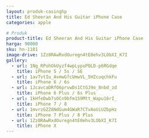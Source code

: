 ```yaml
---
layout: produk-casinghp
title: Ed Sheeran And His Guitar iPhone Case
categories: apple

# Produk
product-title: Ed Sheeran And His Guitar iPhone Case
harga: 90000
sku: hn-1181
image-drive: 1Zz0RAwRxdOuregn4tE0ehv3LObXI_K7I
gallery:
  - url: 1Ng_RPohOkUyzf4wpLypuPOLD-p6RGdqe
    title: iPhone 5 / 5s / SE
  - url: 1avTvtIu_AvmwGfcUmwVL_5HZcuqchkFu
    title: iPhone 6 / 6s
  - url: 1JcavcaDRfO6prvwDs1CtGJ9o_8nbd_zd
    title: iPhone 6 Plus / 6s Plus
  - url: 1kHfeDwb7sOCn9bfm1S9Mtt_Wapu16rI_
    title: iPhone 7 / 8
  - url: 1mvrzGZZ8NdGum4GWaR7CTvAoUiUZbpHz
    title: iPhone 7 Plus / 8 Plus
  - url: 1Zz0RAwRxdOuregn4tE0ehv3LObXI_K7I
    title: iPhone X
---
```

